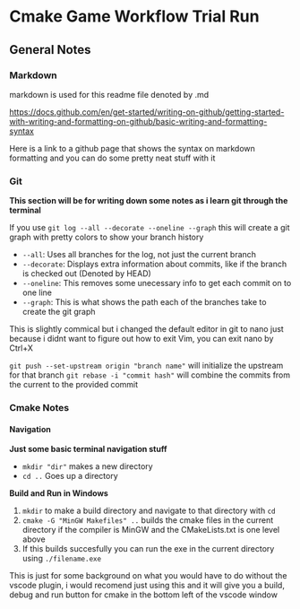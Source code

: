 # **Cmake Game Workflow Trial Run**

## General Notes

### Markdown

markdown is used for this readme file denoted by .md

https://docs.github.com/en/get-started/writing-on-github/getting-started-with-writing-and-formatting-on-github/basic-writing-and-formatting-syntax

Here is a link to a github page that shows the syntax on markdown formatting and you can do some pretty neat stuff with it



### Git
**This section will be for writing down some notes as i learn git through the terminal**

If you use `git log --all --decorate --oneline --graph` this will create a git graph with pretty colors to show your branch history

- `--all`:       Uses all branches for the log, not just the current branch
- `--decorate`:  Displays extra information about commits, like if the branch is checked out (Denoted by HEAD)
- `--oneline`:   This removes some unecessary info to get each commit on to one line
- `--graph`:     This is what shows the path each of the branches take to create the git graph

 This is slightly commical but i changed the default editor in git to nano just because i didnt want to figure out how to exit Vim, you can exit nano by Ctrl+X

 `git push --set-upstream origin "branch name"` will initialize the upstream for that branch
 `git rebase -i "commit hash"` will combine the commits from the current to the provided commit



 ### Cmake Notes
 #### Navigation
**Just some basic terminal navigation stuff**

- `mkdir "dir"` makes a new directory
- `cd ..` Goes up a directory 

**Build and Run in Windows**

1. `mkdir` to make a build directory and navigate to that directory with `cd`
2. `cmake -G "MinGW Makefiles" ..` builds the cmake files in the current directory if the compiler is MinGW and the CMakeLists.txt is one level above
3. If this builds succesfully you can run the exe in the current directory using `./filename.exe`

This is just for some background on what you would have to do without the vscode plugin, i would recomend just using this and it will give you a build, debug and run button for cmake in the bottom left of the vscode window
